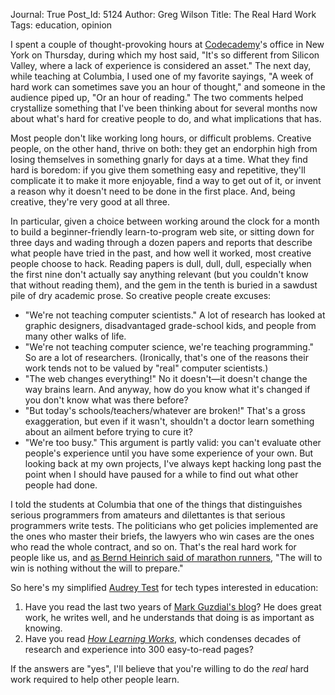 Journal: True
Post_Id: 5124
Author: Greg Wilson
Title: The Real Hard Work
Tags: education, opinion

<p>I spent a couple of thought-provoking hours at <a href="http://www.codecademy.com/">Codecademy</a>'s office in New York on Thursday, during which my host said, "It's so different from Silicon Valley, where a lack of experience is considered an asset." The next day, while teaching at Columbia, I used one of my favorite sayings, "A week of hard work can sometimes save you an hour of thought," and someone in the audience piped up, "Or an hour of reading." The two comments helped crystallize something that I've been thinking about for several months now about what's hard for creative people to do, and what implications that has.</p>
<p>Most people don't like working long hours, or difficult problems. Creative people, on the other hand, thrive on both: they get an endorphin high from losing themselves in something gnarly for days at a time. What they find hard is boredom: if you give them something easy and repetitive, they'll complicate it to make it more enjoyable, find a way to get out of it, or invent a reason why it doesn't need to be done in the first place. And, being creative, they're very good at all three.</p>
<p>In particular, given a choice between working around the clock for a month to build a beginner-friendly learn-to-program web site, or sitting down for three days and wading through a dozen papers and reports that describe what people have tried in the past, and how well it worked, most creative people choose to hack. Reading papers is dull, dull, dull, especially when the first nine don't actually say anything relevant (but you couldn't know that without reading them), and the gem in the tenth is buried in a sawdust pile of dry academic prose. So creative people create excuses:</p>
<ul>
<li>"We're not teaching computer scientists." A lot of research has looked at graphic designers, disadvantaged grade-school kids, and people from many other walks of life.</li>
<li>"We're not teaching computer science, we're teaching programming." So are a lot of researchers. (Ironically, that's one of the reasons their work tends not to be valued by "real" computer scientists.)</li>
<li>"The web changes everything!" No it doesn't&mdash;it doesn't change the way brains learn. And anyway, how do you know what it's changed if you don't know what was there before?</li>
<li>"But today's schools/teachers/whatever are broken!" That's a gross exaggeration, but even if it wasn't, shouldn't a doctor learn something about an ailment before trying to cure it?</li>
<li>"We're too busy." This argument is partly valid: you can't evaluate other people's experience until you have some experience of your own. But looking back at my own projects, I've always kept hacking long past the point when I should have paused for a while to find out what other people had done.</li>
</ul>
<p>I told the students at Columbia that one of the things that distinguishes serious programmers from amateurs and dilettantes is that serious programmers write tests. The politicians who get policies implemented are the ones who master their briefs, the lawyers who win cases are the ones who read the whole contract, and so on. That's the real hard work for people like us, and <a href="http://www.amazon.com/Why-We-Run-Natural-History/dp/0060958707/">as Bernd Heinrich said of marathon runners</a>, "The will to win is nothing without the will to prepare."</p>
<p>So here's my simplified <a href="http://hackeducation.com/2012/03/17/what-every-techie-should-know-about-education/">Audrey Test</a> for tech types interested in education:</p>
<ol>
<li>Have you read the last two years of <a href="http://computinged.wordpress.com/">Mark Guzdial's blog</a>? He does great work, he writes well, and he understands that doing is as important as knowing.</li>
<li>Have you read <a href="http://www.amazon.com/How-Learning-Works-Research-Based-Jossey-Bass/dp/0470484101"><cite>How Learning Works</cite></a>, which condenses decades of research and experience into 300 easy-to-read pages?</li>
</ol>
<p>If the answers are "yes", I'll believe that you're willing to do the <em>real</em> hard work required to help other people learn.</p>
